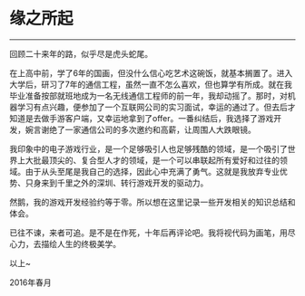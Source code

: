 # 缘之所起



---

回顾二十来年的路，似乎尽是虎头蛇尾。

在上高中前，学了6年的国画，但没什么信心吃艺术这碗饭，就基本搁置了。进入大学后，研习了7年的通信工程，虽然一直不怎么喜欢，但也算学有所成。就在我毕业准备按部就班地成为一名无线通信工程师的前一年，我却动摇了。那时，对机器学习有点兴趣，便参加了一个互联网公司的实习面试，幸运的通过了。但去后才知道是去做手游客户端，又幸运地拿到了offer。一番纠结后，我选择了游戏开发，婉言谢绝了一家通信公司的多次邀约和高薪，让周围人大跌眼镜。


我印象中的电子游戏行业，是一个足够吸引人也足够残酷的领域，是一个吸引了世界上大批最顶尖的、复合型人才的领域，是一个可以串联起所有爱好和过往的领域。由于从头至尾是我自己的选择，因此心中充满了勇气。这就是我放弃专业优势、只身来到千里之外的深圳、转行游戏开发的驱动力。


然鹅，我的游戏开发经验约等于零。所以想在这里记录一些开发相关的知识总结和体会。


已往不谏，来者可追。是不是在作死，十年后再评论吧。我将视代码为画笔，用尽心力，去描绘人生的终极美学。

以上~

2016年春月